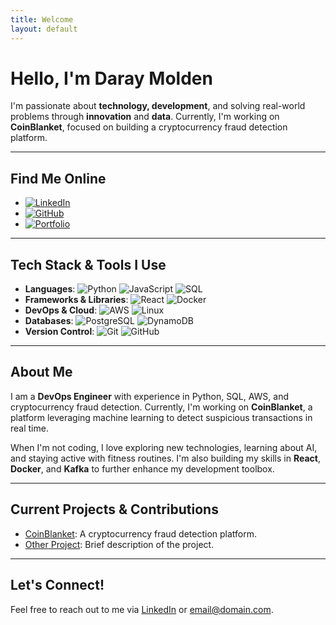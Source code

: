 ```yaml
---
title: Welcome
layout: default
---
```


# Hello, I'm Daray Molden

I'm passionate about **technology, development**, and solving real-world problems through **innovation** and **data**. Currently, I'm working on **CoinBlanket**, focused on building a cryptocurrency fraud detection platform.

---

## Find Me Online

- [![LinkedIn](https://img.shields.io/badge/LinkedIn-%230077B5.svg?style=flat-square&logo=linkedin&logoColor=white)](https://www.linkedin.com/in/daraymolden/)
- [![GitHub](https://img.shields.io/badge/GitHub-%23121011.svg?style=flat-square&logo=github&logoColor=white)](https://github.com/daray-dev)
- [![Portfolio](https://img.shields.io/badge/Portfolio-%23FF5722.svg?style=flat-square&logo=Firefox-Browser&logoColor=white)](https://Daray-dev.github.io)

---

## Tech Stack & Tools I Use

- **Languages**: ![Python](https://img.shields.io/badge/Python-%2314354C.svg?style=flat-square&logo=python&logoColor=white) ![JavaScript](https://img.shields.io/badge/JavaScript-%23323330.svg?style=flat-square&logo=javascript&logoColor=%23F7DF1E) ![SQL](https://img.shields.io/badge/SQL-%2300f.svg?style=flat-square&logo=sqlite&logoColor=white)
- **Frameworks & Libraries**: ![React](https://img.shields.io/badge/React-%2320232a.svg?style=flat-square&logo=react&logoColor=%2361DAFB) ![Docker](https://img.shields.io/badge/Docker-%230db7ed.svg?style=flat-square&logo=docker&logoColor=white)
- **DevOps & Cloud**: ![AWS](https://img.shields.io/badge/AWS-%23232F3E.svg?style=flat-square&logo=amazon-aws&logoColor=white) ![Linux](https://img.shields.io/badge/Linux-%23FCC624.svg?style=flat-square&logo=linux&logoColor=black)
- **Databases**: ![PostgreSQL](https://img.shields.io/badge/PostgreSQL-%23316192.svg?style=flat-square&logo=postgresql&logoColor=white) ![DynamoDB](https://img.shields.io/badge/Amazon-DynamoDB-%2323CC45.svg?style=flat-square&logo=amazondynamodb&logoColor=white)
- **Version Control**: ![Git](https://img.shields.io/badge/Git-%23F05033.svg?style=flat-square&logo=git&logoColor=white) ![GitHub](https://img.shields.io/badge/GitHub-%23121011.svg?style=flat-square&logo=github&logoColor=white)

---

## About Me

I am a **DevOps Engineer** with experience in Python, SQL, AWS, and cryptocurrency fraud detection. Currently, I'm working on **CoinBlanket**, a platform leveraging machine learning to detect suspicious transactions in real time.

When I'm not coding, I love exploring new technologies, learning about AI, and staying active with fitness routines. I'm also building my skills in **React**, **Docker**, and **Kafka** to further enhance my development toolbox.

---

## Current Projects & Contributions

- [CoinBlanket](https://github.com/Daray-dev/CoinBlanket): A cryptocurrency fraud detection platform.
- [Other Project](https://github.com/Daray-dev/OtherProject): Brief description of the project.

---

## Let's Connect!

Feel free to reach out to me via [LinkedIn](https://www.linkedin.com/in/daraymolden/) or [email@domain.com](mailto:raymaws1@gmail.com).
